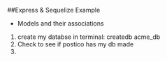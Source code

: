 ##Express & Sequelize Example

- Models and their associations

1. create my databse
   in terminal:
   createdb acme_db
2. Check to see if postico has my db made
3.
